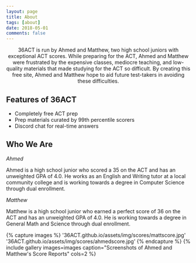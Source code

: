 ```yaml
---
layout: page
title: About
tags: [about]
date: 2018-05-01
comments: false
---
```

    
<center>36ACT is run by Ahmed and Matthew, two high school juniors with exceptional ACT scores. While preparing for the ACT, Ahmed and Matthew were frustrated by the expensive classes, mediocre teaching, and low-quality materials that made studying for the ACT so difficult. By creating this free site, Ahmed and Matthew hope to aid future test-takers in avoiding these difficulties.</center>

## Features of 36ACT
* Completely free ACT prep
* Prep materials curated by 99th percentile scorers
* Discord chat for real-time answers

## Who We Are

_Ahmed_

Ahmed is a high school junior who scored a 35 on the ACT and has an unweighted GPA of 4.0. He works as an English and Writing tutor at a local community college and is working towards a degree in Computer Science through dual enrollment.

_Matthew_

Matthew is a high school junior who earned a perfect score of 36 on the ACT and has an unweighted GPA of 4.0. He is working towards a degree in General Math and Science through dual enrollment.

{% capture images %}
    '36ACT.github.io/assets/img/scores/mattscore.jpg'
    '36ACT.github.io/assets/img/scores/ahmedscore.jpg'
{% endcapture %}
{% include gallery images=images caption="Screenshots of Ahmed and Matthew's Score Reports" cols=2 %}

